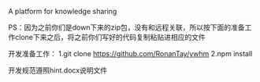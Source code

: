 A platform for knowledge sharing

PS：因为之前你们是down下来的zip包，没有和远程关联，所以按下面的准备工作clone下来之后，将之前你们写好的代码复制粘贴进相应的文件

开发准备工作：
1.git clone https://github.com/RonanTay/ywhm
2.npm install

开发规范遵照hint.docx说明文件